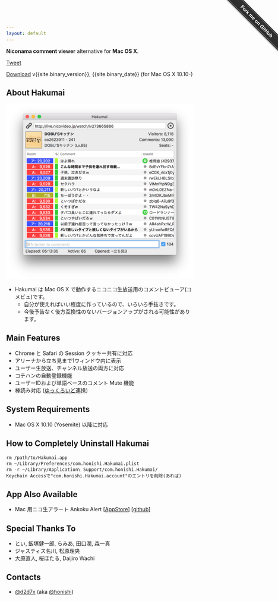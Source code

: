 ```yaml
---
layout: default
---
```


**Niconama comment viewer** alternative for **Mac OS X**.

<a href="https://twitter.com/share" class="twitter-share-button" data-text="Hakumai - Mac用ニコ生コメントビューア">Tweet</a>
<script>!function(d,s,id){var js,fjs=d.getElementsByTagName(s)[0],p=/^http:/.test(d.location)?'http':'https';if(!d.getElementById(id)){js=d.createElement(s);js.id=id;js.src=p+'://platform.twitter.com/widgets.js';fjs.parentNode.insertBefore(js,fjs);}}(document, 'script', 'twitter-wjs');</script>

<a href="https://hakumai.s3.amazonaws.com/Hakumai.{{site.binary_version}}.zip" class="button button-primary"><i class="fa fa-download"></i> Download</a>
v{{site.binary_version}}, {{site.binary_date}} (for Mac OS X 10.10-)

## About Hakumai

<img src="./image/main.png" width="550px">

* Hakumai は Mac OS X で動作するニコニコ生放送用のコメントビューア(コメビュ)です。
    * 自分が使えればいい程度に作っているので、いろいろ手抜きです。
    * 今後予告なく後方互換性のないバージョンアップがされる可能性があります。

## Main Features

* Chrome と Safari の Session クッキー共有に対応
* アリーナから立ち見まで1ウィンドウ内に表示
* ユーザー生放送、チャンネル放送の両方に対応
* コテハンの自動登録機能
* ユーザーIDおよび単語ベースのコメント Mute 機能
* 棒読み対応 (<a href="http://www.yukkuroid.com/" target="_blank">ゆっくろいど</a>連携)

## System Requirements

* Mac OS X 10.10 (Yosemite) 以降に対応

## How to Completely Uninstall Hakumai

~~~
rm /path/to/Hakumai.app
rm ~/Library/Preferences/com.honishi.Hakumai.plist
rm -r ~/Library/Application\ Support/com.honishi.Hakumai/
Keychain Accessで"com.honishi.Hakumai.account"のエントリを削除(あれば)
~~~

## App Also Available

* Mac 用ニコ生アラート Ankoku Alert [<a href="https://itunes.apple.com/jp/app/ankoku-alert/id447599289" target="_blank">AppStore</a>] [<a href="https://github.com/honishi/AnkokuAlert" target="_blank">github</a>]

## Special Thanks To

* とい, 飯塚健一郎, らみあ, 田口潤, 森一真
* ジャスティス名川, 松原理央
* 大原直人, 桜ほたる, Daijiro Wachi

## Contacts

* <a href="http://twitter.com/d2d7x" target="_blank">@d2d7x</a> (aka <a href="http://twitter.com/honishi" target="_blank">@honishi</a>)

<div class="github-fork-ribbon-wrapper right fixed" style="width: 150px;height: 150px;position: fixed;overflow: hidden;top: 0;z-index: 9999;pointer-events: none;right: 0;"><div class="github-fork-ribbon" style="position: absolute;padding: 2px 0;background-color: #333;background-image: linear-gradient(to bottom, rgba(0, 0, 0, 0), rgba(0, 0, 0, 0.15));-webkit-box-shadow: 0 2px 3px 0 rgba(0, 0, 0, 0.5);-moz-box-shadow: 0 2px 3px 0 rgba(0, 0, 0, 0.5);box-shadow: 0 2px 3px 0 rgba(0, 0, 0, 0.5);z-index: 9999;pointer-events: auto;top: 42px;right: -43px;-webkit-transform: rotate(45deg);-moz-transform: rotate(45deg);-ms-transform: rotate(45deg);-o-transform: rotate(45deg);transform: rotate(45deg);"><a href="https://github.com/honishi/Hakumai" style="font: 700 13px &quot;Helvetica Neue&quot;, Helvetica, Arial, sans-serif;color: #fff;text-decoration: none;text-shadow: 0 -1px rgba(0, 0, 0, 0.5);text-align: center;width: 200px;line-height: 20px;display: inline-block;padding: 2px 0;border-width: 1px 0;border-style: dotted;border-color: rgba(255, 255, 255, 0.7);" target="_blank">Fork me on GitHub</a></div></div>
